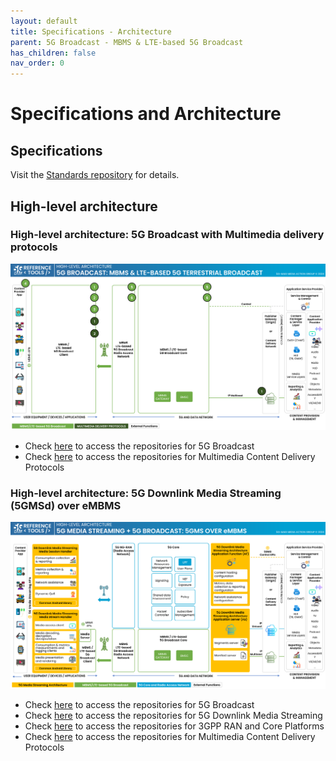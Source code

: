 ```yaml
---
layout: default
title: Specifications - Architecture
parent: 5G Broadcast - MBMS & LTE-based 5G Broadcast
has_children: false
nav_order: 0
---
```


# Specifications and Architecture

## Specifications

Visit the [Standards repository](https://5g-mag.github.io/Standards/pages/lte-based-5g-broadcast.html) for details.

## High-level architecture

### High-level architecture: 5G Broadcast with Multimedia delivery protocols

<img src="../../assets/images/projects/5gbc_diagram.png">

 * Check [here](./repositories.html) to access the repositories for 5G Broadcast
 * Check [here](../multimedia-content-delivery/repositories.html) to access the repositories for Multimedia Content Delivery Protocols

### High-level architecture: 5G Downlink Media Streaming (5GMSd) over eMBMS

<img src="../../assets/images/projects/5gms_5gbc_diagram.png">

 * Check [here](./repositories.html) to access the repositories for 5G Broadcast
 * Check [here](../5g-media-streaming/repositories.html) to access the repositories for 5G Downlink Media Streaming
 * Check [here](../3gpp-ran-and-core-platforms/repositories.html) to access the repositories for 3GPP RAN and Core Platforms
 * Check [here](../multimedia-content-delivery/repositories.html) to access the repositories for Multimedia Content Delivery Protocols
